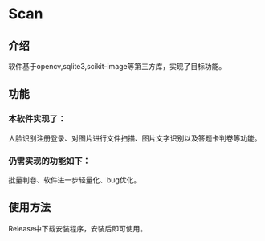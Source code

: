 Scan
========
## 介绍
   软件基于opencv,sqlite3,scikit-image等第三方库，实现了目标功能。
## 功能
### 本软件实现了：
   人脸识别注册登录、对图片进行文件扫描、图片文字识别以及答题卡判卷等功能。
### 仍需实现的功能如下：
   批量判卷、软件进一步轻量化、bug优化。
## 使用方法
   Release中下载安装程序，安装后即可使用。
